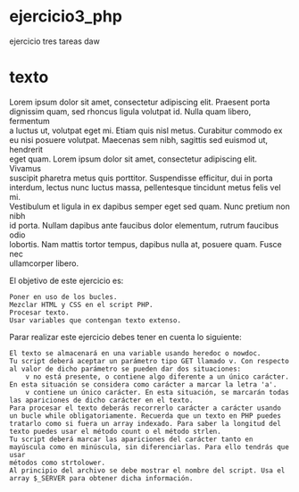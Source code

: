 # ejercicio3_php
ejercicio tres tareas daw

# texto
Lorem ipsum dolor sit amet, consectetur adipiscing elit. Praesent porta<BR>
dignissim quam, sed rhoncus ligula volutpat id. Nulla quam libero, fermentum<BR> 
a luctus ut, volutpat eget mi. Etiam quis nisl metus. Curabitur commodo ex<BR>
eu nisi posuere volutpat. Maecenas sem nibh, sagittis sed euismod ut, hendrerit<BR> 
eget quam. Lorem ipsum dolor sit amet, consectetur adipiscing elit. Vivamus<BR> 
suscipit pharetra metus quis porttitor. Suspendisse efficitur, dui in porta<BR> 
interdum, lectus nunc luctus massa, pellentesque tincidunt metus felis vel mi.<BR> 
Vestibulum et ligula in ex dapibus semper eget sed quam. Nunc pretium non nibh<BR> 
id porta. Nullam dapibus ante faucibus dolor elementum, rutrum faucibus odio<BR> 
lobortis. Nam mattis tortor tempus, dapibus nulla at, posuere quam. Fusce nec<BR> 
ullamcorper libero.<BR>

El objetivo de este ejercicio es:

    Poner en uso de los bucles.
    Mezclar HTML y CSS en el script PHP.
    Procesar texto.
    Usar variables que contengan texto extenso.

Parar realizar este ejercicio debes tener en cuenta lo siguiente:

    El texto se almacenará en una variable usando heredoc o nowdoc.
    Tu script deberá aceptar un parámetro tipo GET llamado v. Con respecto al valor de dicho parámetro se pueden dar dos situaciones:
        v no está presente, o contiene algo diferente a un único carácter. En esta situación se considera como carácter a marcar la letra 'a'.
        v contiene un único carácter. En esta situación, se marcarán todas las apariciones de dicho carácter en el texto.
    Para procesar el texto deberás recorrerlo carácter a carácter usando un bucle while obligatoriamente. Recuerda que un texto en PHP puedes 
    tratarlo como si fuera un array indexado. Para saber la longitud del texto puedes usar el método count o el método strlen.
    Tu script deberá marcar las apariciones del carácter tanto en mayúscula como en minúscula, sin diferenciarlas. Para ello tendrás que usar
    métodos como strtolower.
    Al principio del archivo se debe mostrar el nombre del script. Usa el array $_SERVER para obtener dicha información.

